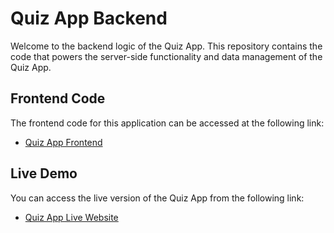# Quiz App Backend

Welcome to the backend logic of the Quiz App. This repository contains the code that powers the server-side functionality and data management of the Quiz App.

## Frontend Code

The frontend code for this application can be accessed at the following link:
- [Quiz App Frontend](https://github.com/Chris-Gan/Quiz_App_Frontend/)

## Live Demo

You can access the live version of the Quiz App from the following link:
- [Quiz App Live Website](https://chris-gan-quiz-app.vercel.app/)
